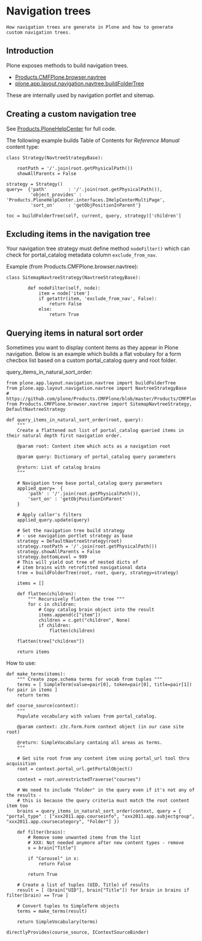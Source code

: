 # Navigation trees

```{admonition} Description
How navigation trees are generate in Plone and how to generate
custom navigation trees.
```

## Introduction

Plone exposes methods to build navigation trees.

- [Products.CMFPlone.browser.navtree](https://github.com/plone/Products.CMFPlone/blob/master/Products/CMFPlone/browser/navtree.py)
- [plone.app.layout.navigation.navtree.buildFolderTree](https://github.com/plone/plone.app.layout/blob/master/plone/app/layout/navigation/navtree.py)

These are internally used by navigation portlet and sitemap.

## Creating a custom navigation tree

See [Products.PloneHelpCenter](https://github.com/collective/Products.PloneHelpCenter/blob/0f2fac5a7216eb8c0d83736dbcbd6a4385f9b4f4/Products/PloneHelpCenter/content/ReferenceManual.py) for full code.

The following example builds Table of Contents for *Reference Manual* content type:

```
class Strategy(NavtreeStrategyBase):

    rootPath = '/'.join(root.getPhysicalPath())
    showAllParents = False

strategy = Strategy()
query=  {'path'        : '/'.join(root.getPhysicalPath()),
         'object_provides' : 'Products.PloneHelpCenter.interfaces.IHelpCenterMultiPage',
         'sort_on'     : 'getObjPositionInParent'}

toc = buildFolderTree(self, current, query, strategy)['children']
```

## Excluding items in the navigation tree

Your navigation tree strategy must define method `nodeFilter()`
which can check for portal_catalog metadata column `exclude_from_nav`.

Example (from Products.CMFPlone.browser.navtree):

```
class SitemapNavtreeStrategy(NavtreeStrategyBase):

        def nodeFilter(self, node):
            item = node['item']
            if getattr(item, 'exclude_from_nav', False):
                return False
            else:
                return True
```

## Querying items in natural sort order

Sometimes you want to display content items as they appear in Plone navigation.
Below is an example which builds a flat vobulary for a form checbox list
based on a custom portal_catalog query and root folder.

query_items_in_natural_sort_order:

```
from plone.app.layout.navigation.navtree import buildFolderTree
from plone.app.layout.navigation.navtree import NavtreeStrategyBase
# https://github.com/plone/Products.CMFPlone/blob/master/Products/CMFPlone/browser/navtree.py
from Products.CMFPlone.browser.navtree import SitemapNavtreeStrategy, DefaultNavtreeStrategy

def query_items_in_natural_sort_order(root, query):
    """
    Create a flattened out list of portal_catalog queried items in their natural depth first navigation order.

    @param root: Content item which acts as a navigation root

    @param query: Dictionary of portal_catalog query parameters

    @return: List of catalog brains
    """

    # Navigation tree base portal_catalog query parameters
    applied_query=  {
        'path' : '/'.join(root.getPhysicalPath()),
        'sort_on' : 'getObjPositionInParent'
    }

    # Apply caller's filters
    applied_query.update(query)

    # Set the navigation tree build strategy
    # - use navigation portlet strategy as base
    strategy = DefaultNavtreeStrategy(root)
    strategy.rootPath = '/'.join(root.getPhysicalPath())
    strategy.showAllParents = False
    strategy.bottomLevel = 999
    # This will yield out tree of nested dicts of
    # item brains with retrofitted navigational data
    tree = buildFolderTree(root, root, query, strategy=strategy)

    items = []

    def flatten(children):
        """ Recursively flatten the tree """
        for c in children:
            # Copy catalog brain object into the result
            items.append(c["item"])
            children = c.get("children", None)
            if children:
                flatten(children)

    flatten(tree["children"])

    return items
```

How to use:

```
def make_terms(items):
    """ Create zope.schema terms for vocab from tuples """
    terms = [ SimpleTerm(value=pair[0], token=pair[0], title=pair[1]) for pair in items ]
    return terms

def course_source(context):
    """
    Populate vocabulary with values from portal_catalog.

    @param context: z3c.form.Form context object (in our case site root)

    @return: SimpleVocabulary containg all areas as terms.
    """

    # Get site root from any content item using portal_url tool thru acquisition
    root = context.portal_url.getPortalObject()

    context = root.unrestrictedTraverse("courses")

    # We need to include "Folder" in the query even if it's not any of the results -
    # this is because the query criteria must match the root content item too
    brains = query_items_in_natural_sort_order(context, query = { "portal_type" : ["xxx2011.app.courseinfo", "xxx2011.app.subjectgroup", "xxx2011.app.coursecategory", "Folder"] })

    def filter(brain):
        # Remove some unwanted items from the list
        # XXX: Not needed anymore after new content types - remove
        x = brain["Title"]

        if "Carousel" in x:
            return False

        return True

    # Create a list of tuples (UID, Title) of results
    result = [ (brain["UID"], brain["Title"]) for brain in brains if filter(brain) == True ]

    # Convert tuples to SimpleTerm objects
    terms = make_terms(result)

    return SimpleVocabulary(terms)

directlyProvides(course_source, IContextSourceBinder)
```
